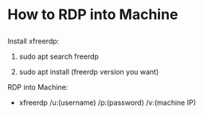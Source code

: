 <h1>

How to RDP into Machine
</h1>

Install xfreerdp:

1. sudo apt search freerdp

2. sudo apt install (freerdp version you want)

RDP into Machine:

* xfreerdp /u:(username) /p:(password) /v:(machine IP)
